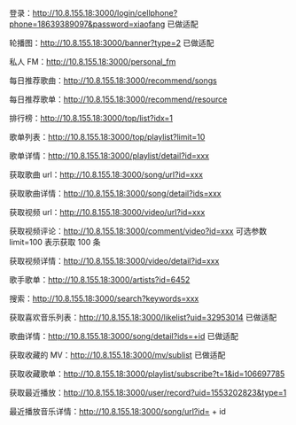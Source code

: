 登录：http://10.8.155.18:3000/login/cellphone?phone=18639389097&password=xiaofang 已做适配

轮播图：http://10.8.155.18:3000/banner?type=2 已做适配

私人 FM：http://10.8.155.18:3000/personal_fm

每日推荐歌曲：http://10.8.155.18:3000/recommend/songs

每日推荐歌单：http://10.8.155.18:3000/recommend/resource

排行榜：http://10.8.155.18:3000/top/list?idx=1

歌单列表：http://10.8.155.18:3000/top/playlist?limit=10

歌单详情：http://10.8.155.18:3000/playlist/detail?id=xxx

获取歌曲 url：http://10.8.155.18:3000/song/url?id=xxx

获取歌曲详情：http://10.8.155.18:3000/song/detail?ids=xxx

获取视频 url：http://10.8.155.18:3000/video/url?id=xxx

获取视频评论：http://10.8.155.18:3000/comment/video?id=xxx
可选参数 limit=100 表示获取 100 条

获取视频详情：http://10.8.155.18:3000/video/detail?id=xxx

歌手歌单：http://10.8.155.18:3000/artists?id=6452

搜索：http://10.8.155.18:3000/search?keywords=xxx

获取喜欢音乐列表：http://10.8.155.18:3000/likelist?uid=32953014 已做适配

歌曲详情：http://10.8.155.18:3000/song/detail?ids=+id 已做适配

获取收藏的 MV：http://10.8.155.18:3000/mv/sublist 已做适配

获取收藏歌单：http://10.8.155.18:3000/playlist/subscribe?t=1&id=106697785

获取最近播放：http://10.8.155.18:3000/user/record?uid=1553202823&type=1

最近播放音乐详情：http://10.8.155.18:3000/song/url?id= + id
